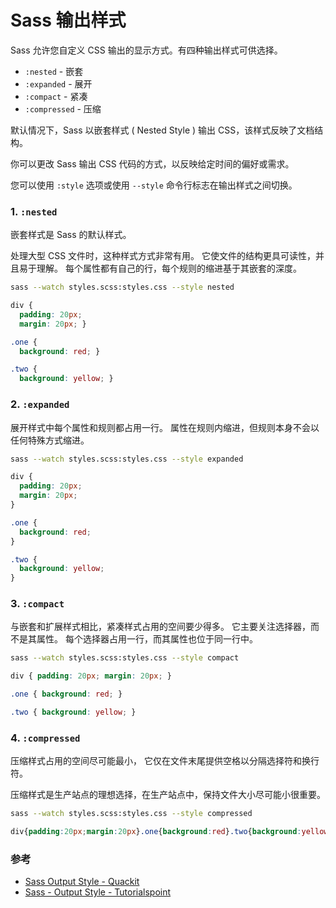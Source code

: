 # Sass 输出样式

Sass 允许您自定义 CSS 输出的显示方式。有四种输出样式可供选择。

- `:nested` - 嵌套
- `:expanded` - 展开
- `:compact` - 紧凑
- `:compressed` - 压缩

默认情况下，Sass 以嵌套样式 ( Nested Style ) 输出 CSS，该样式反映了文档结构。

你可以更改 Sass 输出 CSS 代码的方式，以反映给定时间的偏好或需求。

您可以使用 `:style` 选项或使用 `--style` 命令行标志在输出样式之间切换。

### 1. `:nested`

嵌套样式是 Sass 的默认样式。

处理大型 CSS 文件时，这种样式方式非常有用。
它使文件的结构更具可读性，并且易于理解。
每个属性都有自己的行，每个规则的缩进基于其嵌套的深度。

```sh
sass --watch styles.scss:styles.css --style nested
```

```css
div {
  padding: 20px;
  margin: 20px; }

.one {
  background: red; }

.two {
  background: yellow; }
```

### 2. `:expanded`

展开样式中每个属性和规则都占用一行。
属性在规则内缩进，但规则本身不会以任何特殊方式缩进。

```sh
sass --watch styles.scss:styles.css --style expanded
```

```css
div {
  padding: 20px;
  margin: 20px;
}

.one {
  background: red;
}

.two {
  background: yellow;
}
```

### 3. `:compact`

与嵌套和扩展样式相比，紧凑样式占用的空间要少得多。
它主要关注选择器，而不是其属性。
每个选择器占用一行，而其属性也位于同一行中。

```sh
sass --watch styles.scss:styles.css --style compact
```

```css
div { padding: 20px; margin: 20px; }

.one { background: red; }

.two { background: yellow; }
```

### 4. `:compressed`

压缩样式占用的空间尽可能最小，
它仅在文件末尾提供空格以分隔选择符和换行符。

压缩样式是生产站点的理想选择，在生产站点中，保持文件大小尽可能小很重要。

```sh
sass --watch styles.scss:styles.css --style compressed
```

```css
div{padding:20px;margin:20px}.one{background:red}.two{background:yellow}
```


### 参考

- [Sass Output Style - Quackit](https://www.quackit.com/sass/tutorial/sass_output_style.cfm)
- [Sass - Output Style - Tutorialspoint](https://www.tutorialspoint.com/sass/sass_output_style.htm)

